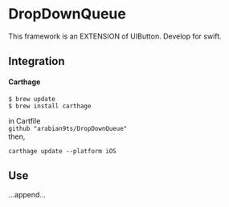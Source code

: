 # DropDownQueue
This framework is an EXTENSION of UIButton.
Develop for swift.

## Integration ##

#### Carthage ####
```
$ brew update
$ brew install carthage
```
in Cartfile  
`github "arabian9ts/DropDownQueue"`  
then,  
```
carthage update --platform iOS
```

## Use ##
...append...